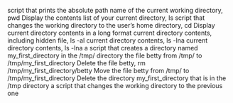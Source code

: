 script that prints the absolute path name of the current working directory, pwd
Display the contents list of your current directory, ls
script that changes the working directory to the user’s home directory, cd
Display current directory contents in a long format
current directory contents, including hidden file, ls -al
current directory contents, ls -lna
current directory contents, ls -lna
a script that creates a directory named my_first_directory in the /tmp/ directory
the file betty from /tmp/ to /tmp/my_first_directory
Delete the file betty, rm /tmp/my_first_directory/betty
Move the file betty from /tmp/ to /tmp/my_first_directory
Delete the directory my_first_directory that is in the /tmp directory
a script that changes the working directory to the previous one
